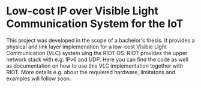 # Low-cost IP over Visible Light Communication System for the IoT 

This project was developed in the scope of a bachelor's thesis.
It provides a physical and link layer implemenation for a low-cost Visible LIght Communication (VLC) system uing the RIOT OS.
RIOT provides the upper network stack with e.g. IPv6 and UDP.
Here you can find the code as well as documentation on how to use this VLC implementation together with RIOT.
More details e.g. about the requiered hardware, limitatons and examples will follow soon.
